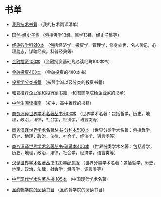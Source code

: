 # 书单

- [我的技术书籍](https://xiaozhiliaoo.github.io/reading-list/) （我的技术阅读清单）

- [国学-经史子集](booklist/chinese-ancient-literature.md) （包括佛学13经，儒学13经，经史子集等）

- [经典各学科210本](booklist/210.md) （包括经济学，投资学，管理学，修身处世，名人传记，心理励志，谋略经典。科普经典等）

- [金融投资100本](booklist/invest-100.md) （金融投资基础的必读经典100本书）

- [金融投资400本](booklist/invest-400.md) （金融投资的400本书）

- [投资学分类书籍](booklist/invest-classify.md) （按照学派以及分类的投资书籍）

- [和君推荐企业家和投行家书籍](booklist/hejun-consulting.md) （和君商学院给企业家的书单）

- [中学生阅读指南](booklist/middle-student.md) （初中，高中推荐的书籍）

- [商务汉译世界学术名著丛书·600本](booklist/shangwu-world-600.md) （世界学术名著：包括哲学，历史，地理，政治，法律，社会学，经济学，语言类等）

- [商务汉译世界学术名著丛书·分科本500本](booklist/shangwu-world-500.md) （世界分类学术名著：包括哲学，历史，地理，政治，法律，社会学，经济学，语言类等）

- [商务汉译世界学术名著丛书·珍藏本400本](booklist/shangwu-world-400.md) （世界分类学术名著：包括哲学，历史，地理，政治，法律，社会学，经济学，语言类等）

- [汉译世界学术名著丛书·120年纪念版](booklist/shangwu-world-120.md) （世界分类学术名著：包括哲学，历史，地理，政治，法律，社会学，经济学，语言类等）

- [中华现代学术名著丛书·105本](booklist/shangwu-china-105.md) （中国现代学术名著）

- [圣约翰学院的阅读书目](booklist/StJohnCollege.md) （圣约翰学院的阅读书目）
